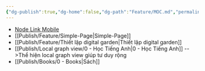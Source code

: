 ```yaml
---
{"dg-publish":true,"dg-home":false,"dg-path":"Feature/MOC.md","permalink":"/feature/moc/","dgPassFrontmatter":true,"updated":"2025-02-16T09:06:41.679+07:00"}
---
```


- [Node Link Mobile](https://m-nodelink.netlify.app/)
- [[Publish/Feature/Simple-Page\|Simple-Page]]
- [[Publish/Feature/Thiết lập digital garden\|Thiết lập digital garden]]
- [[Publish/Local graph view/0 - Học Tiếng Anh\|0 - Học Tiếng Anh]] -->Thể hiện local graph view giúp tư duy rộng
- [[Publish/Books/0 - Books\|Sách]]
